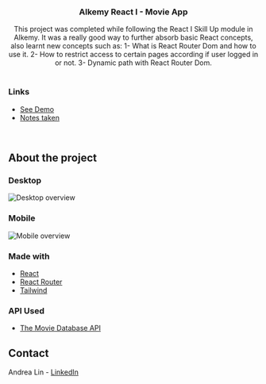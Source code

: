 <div id="top"></div>

<!-- PROJECT LOGO -->
<h3 align="center">Alkemy React I - Movie App</h3>

  <p align="center">
    This project was completed while following the React I Skill Up module in Alkemy. It was a really good way to further absorb basic React concepts, also learnt new concepts such as: 1- What is React Router Dom and how to use it. 2- How to restrict access to certain pages according if user logged in or not. 3- Dynamic path with React Router Dom.
    <br />
    <br />   
  </p>
  
### Links

* [See Demo](https://movie-webapp-pied.vercel.app/)
* [Notes taken](https://alert-milk-258.notion.site/React-be961f78946746a6b86090de9d6844e8)

<br />
</div>

<!-- ABOUT THE PROJECT -->
## About the project

### Desktop

![Desktop overview](https://media.giphy.com/media/ikpIVJfWpfMMOS80no/giphy.gif)

### Mobile

![Mobile overview](https://media.giphy.com/media/wIH2u4FilN84No6WCt/giphy.gif)

 
### Made with

* [React](https://reactjs.org/)
* [React Router](https://reactrouter.com/)
* [Tailwind](https://tailwindcss.com/)


### API Used

* [The Movie Database API](https://developers.themoviedb.org/3)


<!-- CONTACT -->
## Contact

Andrea Lin - [LinkedIn](https://www.linkedin.com/in/andrealinar/)
